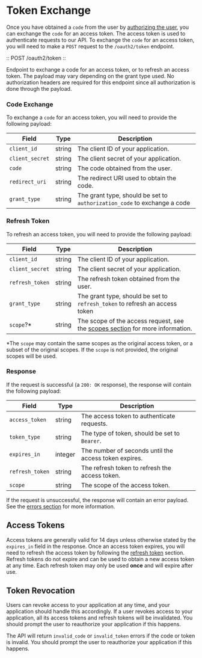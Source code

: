 # Token Exchange

Once you have obtained a `code` from the user by [authorizing the user](authorizing-the-user), you can exchange the `code` for an access token. The access token is used to authenticate requests to our API. To exchange the `code` for an access token, you will need to make a `POST` request to the `/oauth2/token` endpoint.

:: POST /oauth2/token ::

Endpoint to exchange a code for an access token, or to refresh an access token. The payload may vary depending on the grant type used. No authorization headers are required for this endpoint since all authorization is done through the payload.

### Code Exchange

To exchange a `code` for an access token, you will need to provide the following payload:

| Field           | Type    | Description                                                              |
|-----------------|---------|--------------------------------------------------------------------------|
| `client_id`     | string  | The client ID of your application.                                       |
| `client_secret` | string  | The client secret of your application.                                   |
| `code`          | string  | The code obtained from the user.                                         |
| `redirect_uri`  | string  | The redirect URI used to obtain the code.                                |
| `grant_type`    | string  | The grant type, should be set to `authorization_code` to exchange a code |

### Refresh Token

To refresh an access token, you will need to provide the following payload:

| Field           | Type     | Description                                                                                             |
|-----------------|----------|---------------------------------------------------------------------------------------------------------|
| `client_id`     | string   | The client ID of your application.                                                                      |
| `client_secret` | string   | The client secret of your application.                                                                  |
| `refresh_token` | string   | The refresh token obtained from the user.                                                               |
| `grant_type`    | string   | The grant type, should be set to `refresh_token` to refresh an access token                             |
| `scope`?\*      | string   | The scope of the access request, see the [scopes section](getting-started#scopes) for more information. |

\*The `scope` may contain the same scopes as the original access token, or a subset of the original scopes. If the `scope` is not provided, the original scopes will be used.

### Response

If the request is successful (a `200: OK` response), the response will contain the following payload:

| Field           | Type     | Description                                           |
|-----------------|----------|-------------------------------------------------------|
| `access_token`  | string   | The access token to authenticate requests.            |
| `token_type`    | string   | The type of token, should be set to `Bearer`.         |
| `expires_in`    | integer  | The number of seconds until the access token expires. |
| `refresh_token` | string   | The refresh token to refresh the access token.        |
| `scope`         | string   | The scope of the access token.                        |

If the request is unsuccessful, the response will contain an error payload. See the [errors section](../errors#oauth2-errors) for more information.

## Access Tokens

Access tokens are generally valid for 14 days unless otherwise stated by the `expires_in` field in the response. Once an access token expires, you will need to refresh the access token by following the [refresh token](#refresh-token) section. Refresh tokens do not expire and can be used to obtain a new access token at any time. Each refresh token may only be used **once** and will expire after use.

## Token Revocation

Users can revoke access to your application at any time, and your application should handle this accordingly. If a user revokes access to your application, all its access tokens and refresh tokens will be invalidated. You should prompt the user to reauthorize your application if this happens.

The API will return `invalid_code` or `invalid_token` errors if the code or token is invalid. You should prompt the user to reauthorize your application if this happens.
